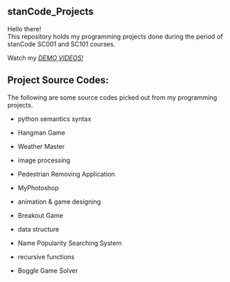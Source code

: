## stanCode_Projects
Hello there!\
This repository holds my programming projects done during the period of stanCode SC001 and SC101 courses.

Watch my *[DEMO VIDEOS!](https://drive.google.com/drive/folders/1Gi3bn9qPW_gR0ISyGzVPLd5Bztdvd7rF?fbclid=IwAR36BW3v_bHn-Idsh-0_ROSWLwrXOzoervZId25OOzH2LX4b6FCGDfULdDg)*

## Project Source Codes:
The following are some source codes picked out from my programming projects.
* python semantics syntax
 * Hangman Game
 * Weather Master

* image processing
 * Pedestrian Removing Application
 * MyPhotoshop

* animation & game designing
 * Breakout Game

* data structure
 * Name Popularity Searching System

* recursive functions
 * Boggle Game Solver
